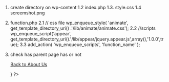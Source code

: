 1. create directory on wp-content
    1.2 index.php
    1.3. style.css
    1.4 screemshot.png 

2. function.php
    2.1    // css file
    wp_enqueue_style( 'animate', get_template_directory_uri() .'/lib/animate/animate.css');
    2.2     //scripts
    wp_enqueue_script('appear', get_template_directory_uri().'/lib/appear/jquery.appear.js',array(),'1.0.0',true);
    3.3 add_action( 'wp_enqueue_scripts', 'function_name' );


3. check has parent page has or not 
        <?php if (wp_get_post_parent_id(get_the_ID())) {
      ?>
      <div class="metabox metabox--position-up metabox--with-home-link">
        <p>
          <a class="metabox__blog-home-link" href="#"><i class="fa fa-home" aria-hidden="true"></i> Back to About Us</a> <span class="metabox__main"><?php echo the_title();?></span>
        </p>
      </div>
      <?php
        
    }  ?>
